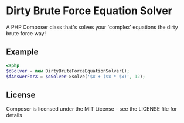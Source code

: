 Dirty Brute Force Equation Solver
=================================

A PHP Composer class that's solves your 'complex' equations the dirty brute force way!

Example
--------------------

```php
<?php
$oSolver = new DirtyBruteForceEquationSolver();
$fAnswerForX = $oSolver->solve('$x + ($x * $x)', 12);
```

License
-------

Composer is licensed under the MIT License - see the LICENSE file for details
